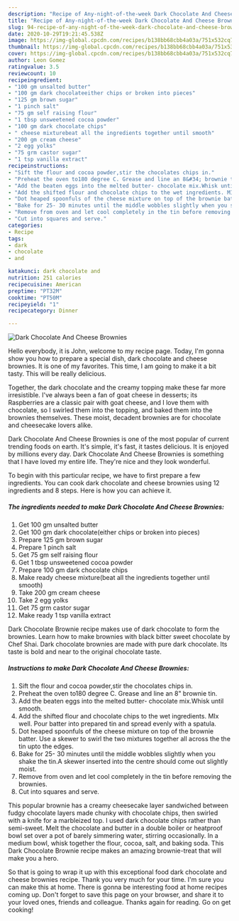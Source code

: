 ```yaml
---
description: "Recipe of Any-night-of-the-week Dark Chocolate And Cheese Brownies"
title: "Recipe of Any-night-of-the-week Dark Chocolate And Cheese Brownies"
slug: 94-recipe-of-any-night-of-the-week-dark-chocolate-and-cheese-brownies
date: 2020-10-29T19:21:45.538Z
image: https://img-global.cpcdn.com/recipes/b138bb68cbb4a03a/751x532cq70/dark-chocolate-and-cheese-brownies-recipe-main-photo.jpg
thumbnail: https://img-global.cpcdn.com/recipes/b138bb68cbb4a03a/751x532cq70/dark-chocolate-and-cheese-brownies-recipe-main-photo.jpg
cover: https://img-global.cpcdn.com/recipes/b138bb68cbb4a03a/751x532cq70/dark-chocolate-and-cheese-brownies-recipe-main-photo.jpg
author: Leon Gomez
ratingvalue: 3.5
reviewcount: 10
recipeingredient:
- "100 gm unsalted butter"
- "100 gm dark chocolateeither chips or broken into pieces"
- "125 gm brown sugar"
- "1 pinch salt"
- "75 gm self raising flour"
- "1 tbsp unsweetened cocoa powder"
- "100 gm dark chocolate chips"
- " cheese mixturebeat all the ingredients together until smooth"
- "200 gm cream cheese"
- "2 egg yolks"
- "75 grm castor sugar"
- "1 tsp vanilla extract"
recipeinstructions:
- "Sift the flour and cocoa powder,stir the chocolates chips in."
- "Preheat the oven to180 degree C. Grease and line an 8&#34; brownie tin."
- "Add the beaten eggs into the melted butter- chocolate mix.Whisk until smooth."
- "Add the shifted flour and chocolate chips to the wet ingredients. MIx well. Pour batter into prepared tin and spread evenly with a spatula."
- "Dot heaped spoonfuls of the cheese mixture on top of the brownie batter. Use a skewer to swirl the two mixtures together all across the the tin upto the edges."
- "Bake for 25- 30 minutes until the middle wobbles slightly when you shake the tin.A skewer inserted into the centre should come out slightly moist."
- "Remove from oven and let cool completely in the tin before removing the brownies."
- "Cut into squares and serve."
categories:
- Recipe
tags:
- dark
- chocolate
- and

katakunci: dark chocolate and 
nutrition: 251 calories
recipecuisine: American
preptime: "PT32M"
cooktime: "PT50M"
recipeyield: "1"
recipecategory: Dinner

---
```



![Dark Chocolate And Cheese Brownies](https://img-global.cpcdn.com/recipes/b138bb68cbb4a03a/751x532cq70/dark-chocolate-and-cheese-brownies-recipe-main-photo.jpg)

Hello everybody, it is John, welcome to my recipe page. Today, I'm gonna show you how to prepare a special dish, dark chocolate and cheese brownies. It is one of my favorites. This time, I am going to make it a bit tasty. This will be really delicious.

Together, the dark chocolate and the creamy topping make these far more irresistible. I&#39;ve always been a fan of goat cheese in desserts; its Raspberries are a classic pair with goat cheese, and I love them with chocolate, so I swirled them into the topping, and baked them into the brownies themselves. These moist, decadent brownies are for chocolate and cheesecake lovers alike.

Dark Chocolate And Cheese Brownies is one of the most popular of current trending foods on earth. It's simple, it's fast, it tastes delicious. It is enjoyed by millions every day. Dark Chocolate And Cheese Brownies is something that I have loved my entire life. They're nice and they look wonderful.


To begin with this particular recipe, we have to first prepare a few ingredients. You can cook dark chocolate and cheese brownies using 12 ingredients and 8 steps. Here is how you can achieve it.

<!--inarticleads1-->

##### The ingredients needed to make Dark Chocolate And Cheese Brownies:

1. Get 100 gm unsalted butter
1. Get 100 gm dark chocolate(either chips or broken into pieces)
1. Prepare 125 gm brown sugar
1. Prepare 1 pinch salt
1. Get 75 gm self raising flour
1. Get 1 tbsp unsweetened cocoa powder
1. Prepare 100 gm dark chocolate chips
1. Make ready  cheese mixture(beat all the ingredients together until smooth)
1. Take 200 gm cream cheese
1. Take 2 egg yolks
1. Get 75 grm castor sugar
1. Make ready 1 tsp vanilla extract


Dark Chocolate Brownie recipe makes use of dark chocolate to form the brownies. Learn how to make brownies with black bitter sweet chocolate by Chef Shai. Dark chocolate brownies are made with pure dark chocolate. Its taste is bold and near to the original chocolate taste. 

<!--inarticleads2-->

##### Instructions to make Dark Chocolate And Cheese Brownies:

1. Sift the flour and cocoa powder,stir the chocolates chips in.
1. Preheat the oven to180 degree C. Grease and line an 8&#34; brownie tin.
1. Add the beaten eggs into the melted butter- chocolate mix.Whisk until smooth.
1. Add the shifted flour and chocolate chips to the wet ingredients. MIx well. Pour batter into prepared tin and spread evenly with a spatula.
1. Dot heaped spoonfuls of the cheese mixture on top of the brownie batter. Use a skewer to swirl the two mixtures together all across the the tin upto the edges.
1. Bake for 25- 30 minutes until the middle wobbles slightly when you shake the tin.A skewer inserted into the centre should come out slightly moist.
1. Remove from oven and let cool completely in the tin before removing the brownies.
1. Cut into squares and serve.


This popular brownie has a creamy cheesecake layer sandwiched between fudgy chocolate layers made chunky with chocolate chips, then swirled with a knife for a marbleized top. I used dark chocolate chips rather than semi-sweet. Melt the chocolate and butter in a double boiler or heatproof bowl set over a pot of barely simmering water, stirring occasionally. In a medium bowl, whisk together the flour, cocoa, salt, and baking soda. This Dark Chocolate Brownie recipe makes an amazing brownie-treat that will make you a hero. 

So that is going to wrap it up with this exceptional food dark chocolate and cheese brownies recipe. Thank you very much for your time. I'm sure you can make this at home. There is gonna be interesting food at home recipes coming up. Don't forget to save this page on your browser, and share it to your loved ones, friends and colleague. Thanks again for reading. Go on get cooking!
